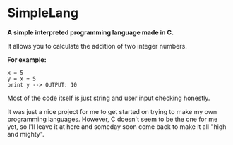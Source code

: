 <h1>SimpleLang</h1>

<p><strong>A simple interpreted programming language made in C.</strong></p>

<p>It allows you to calculate the addition of two integer numbers.</p>

<p><strong>For example:</strong></p>

<pre><code>x = 5
y = x + 5
print y --> OUTPUT: 10
</code></pre>

<p>Most of the code itself is just string and user input checking honestly.</p>

<p>It was just a nice project for me to get started on trying to make my own programming languages. However, C doesn't seem to be the one for me yet, so I'll leave it at here and someday soon come back to make it all "high and mighty".</p>
